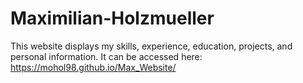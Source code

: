 # Maximilian-Holzmueller
This website displays my skills, experience, education, projects, and personal information. It can be accessed here: https://mohol98.github.io/Max_Website/ 
